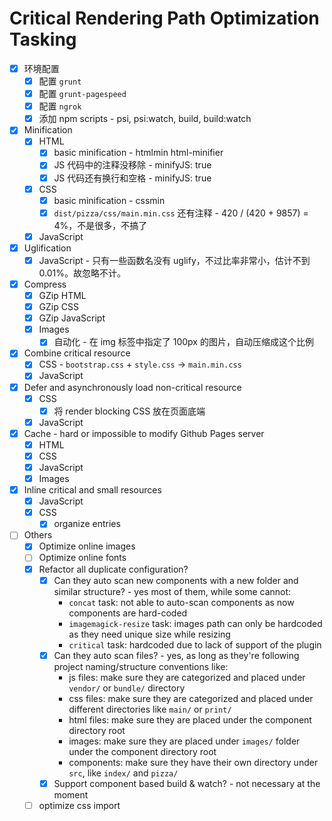 # Critical Rendering Path Optimization Tasking 

* [x] 环境配置
	* [x] 配置 `grunt`
	* [x] 配置 `grunt-pagespeed`
	* [x] 配置 `ngrok`
    * [x] 添加 npm scripts - psi, psi:watch, build, build:watch  
* [x] Minification
  * [x] HTML
    * [x] basic minification - htmlmin html-minifier
    * [x] JS 代码中的注释没移除 - minifyJS: true
    * [x] JS 代码还有换行和空格 - minifyJS: true
  * [x] CSS
    * [x] basic minification - cssmin
    * [x] `dist/pizza/css/main.min.css` 还有注释 - 420 / (420 + 9857) = 4%，不是很多，不搞了
  * [x] JavaScript
* [x] Uglification
  * [x] JavaScript - 只有一些函数名没有 uglify，不过比率非常小，估计不到0.01%。故忽略不计。
* [x] Compress
  * [x] GZip HTML
  * [x] GZip CSS
  * [x] GZip JavaScript
  * [x] Images 
    * [x] 自动化 - 在 img 标签中指定了 100px 的图片，自动压缩成这个比例
* [x] Combine critical resource
  * [x] CSS - `bootstrap.css` + `style.css` -> `main.min.css`
  * [x] JavaScript
* [x] Defer and asynchronously load non-critical resource
  * [x] CSS
    * [x] 将 render blocking CSS 放在页面底端
  * [x] JavaScript
* [x] Cache - hard or impossible to modify Github Pages server  
  * [x] HTML
  * [x] CSS
  * [x] JavaScript 
  * [x] Images
* [x] Inline critical and small resources 
  * [x] JavaScript
  * [x] CSS
    * [x] organize entries
* [ ] Others
  * [x] Optimize online images 
  * [ ] Optimize online fonts 
  * [x] Refactor all duplicate configuration? 
    * [x] Can they auto scan new components with a new folder and similar structure?  - yes most of them, while some cannot: 
      * `concat` task: not able to auto-scan components as now components are hard-coded
      * `imagemagick-resize` task: images path can only be hardcoded as they need unique size while resizing
      * `critical` task: hardcoded due to lack of support of the plugin
    * [x] Can they auto scan files?  - yes, as long as they're following project naming/structure conventions like: 
      * js files: make sure they are categorized and placed under `vendor/` or `bundle/` directory
      * css files: make sure they are categorized and placed under different directories like `main/` or `print/`
      * html files: make sure they are placed under the component directory root
      * images: make sure they are placed under `images/` folder under the component directory root
      * components: make sure they have their own directory under `src`, like `index/` and `pizza/`
    * [x] Support component based build & watch? - not necessary at the moment 
  * [ ] optimize css import 
